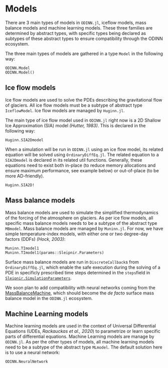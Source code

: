 # Models

There are 3 main types of models in `ODINN.jl`, iceflow models, mass balance models and machine learning models. These three families are determined by abstract types, with specific types being declared as subtypes of these abstract types to ensure compatibility through the ODINN ecosystem.

The three main types of models are gathered in a type `Model` in the following way:

```@docs
ODINN.Model
ODINN.Model()
```
## Ice flow models

Ice flow models are used to solve the PDEs describing the gravitational flow of glaciers. All ice flow models must be a subtype of abstract type `IceflowModel`. Ice flow models are managed by `Huginn.jl`.

The main type of ice flow model used in `ODINN.jl` right now is a 2D Shallow Ice Approximation (SIA) model *(Hutter, 1983)*. This is declared in the following way:

```@docs
Huginn.SIA2Dmodel
```

When a simulation will be run in `ODINN.jl` using an ice flow model, its related equation will be solved using `OrdinaryDiffEq.jl`. The related equation to a `SIA2Dmodel` is declared in its related util functions. Generally, these equations need to exist both in-place (to reduce memory allocations and ensure maximum performance, see example below) or out-of-place (to be more AD-friendly).

```@docs
Huginn.SIA2D!
```

## Mass balance models

Mass balance models are used to simulate the simplified thermodynamics of the forcing of the atmosphere on glaciers. As per ice flow models, all specific mass balance models needs to be a subtype of the abstract type `MBmodel`. Mass balance models are managed by `Muninn.jl`. For now, we have simple temperature-index models, with either one or two degree-day factors (DDFs) *(Hock, 2003)*:

```@docs
Muninn.TImodel1
Muninn.TImodel1(params::Sleipnir.Parameters)
```

Surface mass balance models are run in `DiscreteCallback`s from `OrdinaryDiffEq.jl`, which enable the safe execution during the solving of a PDE in specificly prescribed time steps determined in the `steps`field in [`Sleipnir.SimulationParameters`](@ref).

We soon plan to add compatibility with neural networks coming from the [MassBalanceMachine](https://github.com/ODINN-SciML/MassBalanceMachine), which should become the *de facto* surface mass balance model in the `ODINN.jl` ecosystem.

## Machine Learning models

Machine learning models are used in the context of Universal Differential Equations (UDEs, *Rackauckas et al., 2020*) to parametrize or learn specific parts of differential equations. Machine Learning models are manage by `ODINN.jl`. As per the other types of models, all machine learning models need to be a subtype of the abstract type `MLmodel`. The default solution here is to use a neural network:

```@docs
ODINN.NeuralNetwork
```